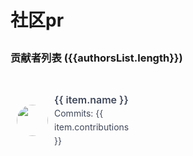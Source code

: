 # 社区pr

<div class="project-contributors__container">
  <h3 class="header">贡献者列表 ({{authorsList.length}})</h3>
  <div class="grid">
    <div class="user-list-item" v-for="(item, index) in authorsList" :key="index">
      <span class="flex-shrink-0"><img class="avatar" src="/logo.png"></span>
      <div class="content">
        <span class="username">{{ item.name }}</span>
        <span class="sub-info">Commits: {{ item.contributions }}</span>
      </div>
    </div>
  </div>
</div>

<script>
import { ref, onMounted } from 'vue';
 
export default {
  setup() {
    const authorsList = ref([]);
 
    const fetchData = async () => {
      try {
        const response = await fetch('https://gitee.com/api/v5/repos/dromara/warm-flow/contributors?type=authors');
        authorsList.value = await response.json();
      } catch (error) {
        console.error('Error fetching data:', error);
      }
    };
 
    onMounted(fetchData);
 
    return {
      authorsList,
    };
  },
};
</script>

<style>
.header {
  margin: calc(2rem - 0.165em) 0em 1rem;
}
.user-list-item {
  display: inline-flex;
  align-items: center;
  margin: 15px 0;
  padding: 14px 0 14px 10px;
  width: 178px;
  .avatar {
    height: 50px;
    margin-right: 10px;
    border-radius: 50%;
  }
  .content {
    line-height: 22px;
    .username,
    .sub-info {
      display: block;
      color: #40485b;
      font-size: 14px;
      font-weight: 400;
    }
    .username {
      font-weight: 600;
      font-size: 16px;
    }
  }
}
</style>

